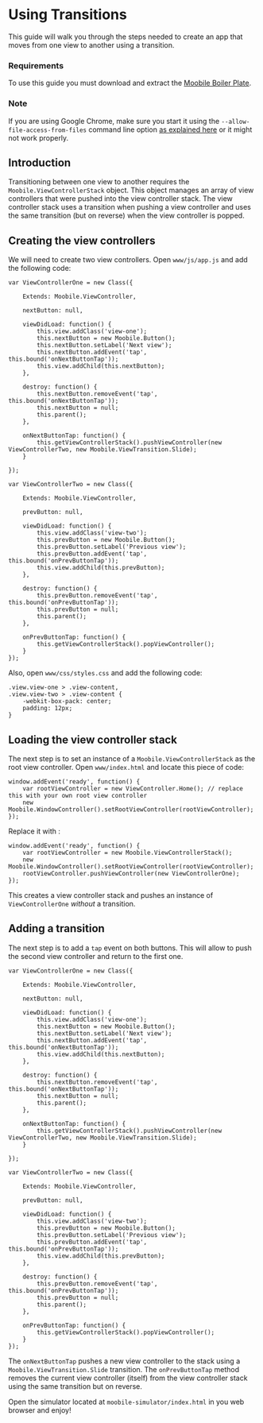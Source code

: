 Using Transitions
================================================================================

This guide will walk you through the steps needed to create an app that moves from one view to another using a transition.

### Requirements

To use this guide you must download and extract the [Moobile Boiler Plate](https://moobilejs.com/donwload/moobile-boiler-plate-0.1.zip).

### Note

If you are using Google Chrome, make sure you start it using the `--allow-file-access-from-files` command line option [as explained here](http://code.google.com/p/chromium/issues/detail?id=40787) or it might not work properly.

## Introduction

Transitioning between one view to another requires the `Moobile.ViewControllerStack` object. This object manages an array of view controllers that were pushed into the view controller stack. The view controller stack uses a transition when pushing a view controller and uses the same transition (but on reverse) when the view controller is popped.

## Creating the view controllers

We will need to create two view controllers. Open `www/js/app.js` and add the following code:

	var ViewControllerOne = new Class({

		Extends: Moobile.ViewController,

		nextButton: null,

		viewDidLoad: function() {
			this.view.addClass('view-one');
			this.nextButton = new Moobile.Button();
			this.nextButton.setLabel('Next view');
			this.nextButton.addEvent('tap', this.bound('onNextButtonTap'));
			this.view.addChild(this.nextButton);
		},

		destroy: function() {
			this.nextButton.removeEvent('tap', this.bound('onNextButtonTap'));
			this.nextButton = null;
			this.parent();
		},

		onNextButtonTap: function() {
			this.getViewControllerStack().pushViewController(new ViewControllerTwo, new Moobile.ViewTransition.Slide);
		}

	});

	var ViewControllerTwo = new Class({

		Extends: Moobile.ViewController,

		prevButton: null,

		viewDidLoad: function() {
			this.view.addClass('view-two');
			this.prevButton = new Moobile.Button();
			this.prevButton.setLabel('Previous view');
			this.prevButton.addEvent('tap', this.bound('onPrevButtonTap'));
			this.view.addChild(this.prevButton);
		},

		destroy: function() {
			this.prevButton.removeEvent('tap', this.bound('onPrevButtonTap'));
			this.prevButton = null;
			this.parent();
		},

		onPrevButtonTap: function() {
			this.getViewControllerStack().popViewController();
		}
	});


Also, open `www/css/styles.css` and add the following code:

	.view.view-one > .view-content,
	.view.view-two > .view-content {
		-webkit-box-pack: center;
		padding: 12px;
	}

## Loading the view controller stack

The next step is to set an instance of a `Moobile.ViewControllerStack` as the root view controller. Open `www/index.html` and locate this piece of code:

	window.addEvent('ready', function() {
		var rootViewController = new ViewController.Home(); // replace this with your own root view controller
		new Moobile.WindowController().setRootViewController(rootViewController);
	});

Replace it with :

	window.addEvent('ready', function() {
		var rootViewController = new Moobile.ViewControllerStack();
		new Moobile.WindowController().setRootViewController(rootViewController);
		rootViewController.pushViewController(new ViewControllerOne);
	});

This creates a view controller stack and pushes an instance of `ViewControllerOne` *without* a transition.

## Adding a transition

The next step is to add a `tap` event on both buttons. This will allow to push the second view controller and return to the first one.

	var ViewControllerOne = new Class({

		Extends: Moobile.ViewController,

		nextButton: null,

		viewDidLoad: function() {
			this.view.addClass('view-one');
			this.nextButton = new Moobile.Button();
			this.nextButton.setLabel('Next view');
			this.nextButton.addEvent('tap', this.bound('onNextButtonTap'));
			this.view.addChild(this.nextButton);
		},

		destroy: function() {
			this.nextButton.removeEvent('tap', this.bound('onNextButtonTap'));
			this.nextButton = null;
			this.parent();
		},

		onNextButtonTap: function() {
			this.getViewControllerStack().pushViewController(new ViewControllerTwo, new Moobile.ViewTransition.Slide);
		}

	});

	var ViewControllerTwo = new Class({

		Extends: Moobile.ViewController,

		prevButton: null,

		viewDidLoad: function() {
			this.view.addClass('view-two');
			this.prevButton = new Moobile.Button();
			this.prevButton.setLabel('Previous view');
			this.prevButton.addEvent('tap', this.bound('onPrevButtonTap'));
			this.view.addChild(this.prevButton);
		},

		destroy: function() {
			this.prevButton.removeEvent('tap', this.bound('onPrevButtonTap'));
			this.prevButton = null;
			this.parent();
		},

		onPrevButtonTap: function() {
			this.getViewControllerStack().popViewController();
		}
	});

The `onNextButtonTap` pushes a new view controller to the stack using a `Moobile.ViewTransition.Slide` transition. The `onPrevButtonTap` method removes the current view controller (itself) from the view controller stack using the same transition but on reverse.

Open the simulator located at `moobile-simulator/index.html` in you web browser and enjoy!
